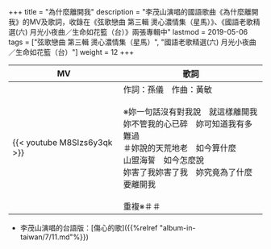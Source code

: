 +++
title = "為什麼離開我"
description = "李茂山演唱的國語歌曲《為什麼離開我》的MV及歌詞，收錄在《弦歌戀曲 第三輯 燙心濃情集（星馬）》、《國語老歌精選(六) 月光小夜曲／生命如花籃（台）》兩張專輯中"
lastmod = 2019-05-06
tags = ["弦歌戀曲 第三輯 燙心濃情集（星馬）", "國語老歌精選(六) 月光小夜曲／生命如花籃（台）"]
weight = 12
+++

MV  | 歌詞  
--------------|-------
{{< youtube M8SIzs6y3qk >}}|作詞：孫儀　作曲：黃敏<br/><br/>※妳一句話沒有對我說　就這樣離開我<br/>妳不管我的心已碎　妳可知道我有多難過<br/>＃妳說的天荒地老　如今算什麼<br/>山盟海誓　如今怎麼說<br/>妳害了我妳害了我　妳究竟為了什麼要離開我<br/><br/>重複※＃＃

* 李茂山演唱的台語版：[傷心的歌]({{%relref "album-in-taiwan/7/11.md"%}}) 